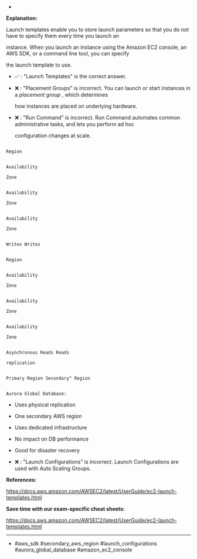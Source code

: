 *

**Explanation:**

Launch templates enable you to store launch parameters so that you do not have to specify them every time you launch an

instance. When you launch an instance using the Amazon EC2 console, an AWS SDK, or a command line tool, you can specify

the launch template to use.

* ✅ :  "Launch Templates" is the correct answer.

* ❌ :  "Placement Groups" is incorrect. You can launch or start instances in a _placement group_ , which determines

  how instances are placed on underlying hardware.

* ❌ :  "Run Command" is incorrect. Run Command automates common administrative tasks, and lets you perform ad hoc

  configuration changes at scale.

```

Region

```

```

Availability

Zone

```

```

Availability

Zone

```

```

Availability

Zone

```

```

Writes Writes

```

```

Region

```

```

Availability

Zone

```

```

Availability

Zone

```

```

Availability

Zone

```

```

Asynchronous Reads Reads

replication

```

```

Primary Region Secondary^ Region

```

```

Aurora Global Database:

```

* Uses physical replication

* One secondary AWS region

* Uses dedicated infrastructure

* No impact on DB performance

* Good for disaster recovery

* ❌ :  "Launch Configurations" is incorrect. Launch Configurations are used with Auto Scaling Groups.

**References:**

<https://docs.aws.amazon.com/AWSEC2/latest/UserGuide/ec2-launch-templates.html>

**Save time with our exam-specific cheat sheets:**

<https://docs.aws.amazon.com/AWSEC2/latest/UserGuide/ec2-launch-templates.html>

----
* #aws_sdk #secondary_aws_region #launch_configurations #aurora_global_database #amazon_ec2_console
